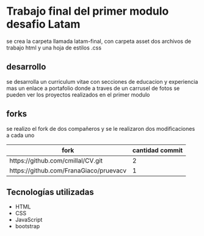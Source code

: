 <h1>Trabajo final del primer modulo desafio Latam</h1>

<p>se crea la carpeta llamada latam-final, con carpeta asset dos archivos de trabajo html y una hoja de estilos .css</p>

<h2>desarrollo</h2>
<p>se desarrolla un curriculum vitae con secciones de educacion y experiencia mas un enlace a portafolio donde a traves de 
  un carrusel de fotos se pueden ver los proyectos realizados en el primer modulo
</p>

<h2>forks</h2>
<p>se realizo el fork de dos compañeros y se le realizaron dos modificaciones a cada uno </p>

<table>
  <thead>
      <tr>
          <th>fork</th>
          <th>cantidad commit</th>
      </tr>
  </thead>
  <tbody>
      <tr>
          <td>https://github.com/cmillal/CV.git</td>
          <td>2</td>
      </tr>
      <tr>
          <td>https://github.com/FranaGiaco/pruevacv</td>
          <td>1</td>
      </tr>
  </tbody>
</table>

## Tecnologías utilizadas

- HTML
- CSS
- JavaScript
- bootstrap
